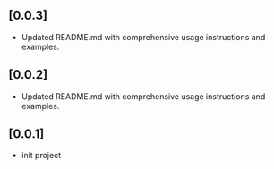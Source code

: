 ## [0.0.3]
- Updated README.md with comprehensive usage instructions and examples.

## [0.0.2]
- Updated README.md with comprehensive usage instructions and examples.

## [0.0.1]
- init project